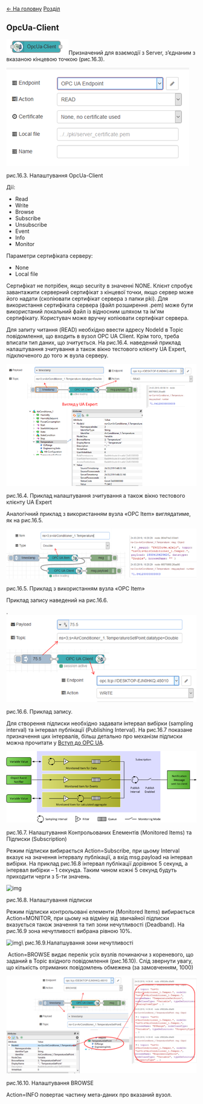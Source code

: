 [<- На головну](../)  [Розділ](README.md)

## OpcUa-Client

![img](media/opcua_client.png)Призначений для взаємодії з Server, з’єднаним з вказаною кінцевою точкою (рис.16.3).

![img](media/16_3.png)

рис.16.3. Налаштування OpcUa-Client 

Дії:

- Read 
- Write 
- Browse 
- Subscribe 
- Unsubscribe 
- Event 
- Info 
- Monitor 

Параметри сертифіката серверу:

- None
- Local file 

Сертифікат не потрібен, якщо security в значенні NONE. Клієнт спробує завантажити серверний сертифікат з кінцевої точки, якщо сервер може його надати (скопіювати сертифікат сервера з папки pki). Для використання сертифіката сервера (файл розширення .pem) може бути використаний локальний файл із відносним шляхом та ім'ям сертифікату. Користувач може вручну копіювати сертифікат сервера.

Для запиту читання (READ) необхідно ввести адресу NodeId в Topic повідомлення, що входить в вузол OPC UA Client. Крім того, треба вписати тип даних, що зчитується. На рис.16.4. наведений приклад налаштування зчитування а також вікно тестового клієнту UA Expert, підключеного до того ж вузла серверу.  

![img](media/16_4.png)

рис.16.4. Приклад налаштування зчитування а також вікно тестового клієнту UA Expert

Аналогічний приклад з використанням вузла «OPC Item» виглядатиме, як на рис.16.5.

![img](media/16_5.png)

рис.16.5. Приклад з використанням вузла «OPC Item» 

Приклад запису наведений на рис.16.6.

. ![img](media/16_6.png)

рис.16.6. Приклад запису.

Для створення підписки необхідно задавати інтервал вибірки (sampling interval) та інтервал публікації (Publishing Interval). На рис.16.7 показане призначення цих інтервалів, більш детально про механізм підписки можна прочитати у [Вступ до OPC UA](https://drive.google.com/file/d/1nZCjvvyf9STbZ5WIol7bWEhZQidGT3GE/view?fbclid=IwAR0XYTzV2EVrOw_T7S4vagL8kbPw7lbwyZC5gXTzs22c8BjgVvw3Um-5uGk). 

![Опис : subscription_model.png](media/16_7.png)

рис.16.7. Налаштування Контрольованих Елементів (Monitored Items) та Підписки (Subscription)

Режим підписки вибирається Action=Subscribe, при цьому Interval вказує на значення інтервалу публікації, а вхід msg.payload на інтервал вибірки. На приклад рис.16.8 інтервал публікації дорівнює 5 секунд, а інтервал вибірки – 1 секунда. Таким чином кожні 5 секунд будуть приходити черги з 5-ти значень.  

![img](file:///C:\Users\san\AppData\Local\Temp\msohtmlclip1\01\clip_image014.gif)

рис.16.8. Налаштування підписки

Режим підписки контрольовані елементи (Monitored Items) вибирається Action=MONITOR, при цьому на відміну від звичайної підписки вказується також значення та тип зони нечутливості (Deadband). На рис.16.9 зона нечутливості вибрана рівною 10%. 

![img](file:///C:\Users\san\AppData\Local\Temp\msohtmlclip1\01\clip_image016.gif)\ рис.16.9.Налатшування зони нечутливості

​      Action=BROWSE видає перелік усіх вузлів починаючи з кореневого, що заданий в Topic вхідного повідомлення (рис.16.10). Слід звернути увагу, що кількість отриманих повідомлень обмежена (за замовченням, 1000) 

![img](media/16_10.png)

рис.16.10. Налаштування BROWSE

Action=INFO повертає частину мета-даних про вказаний вузол.
